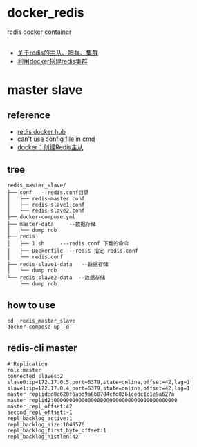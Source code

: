 # docker_redis
redis docker container
##
* [关于redis的主从、哨兵、集群](http://blog.csdn.net/c295477887/article/details/52487621)
* [利用docker搭建redis集群](http://louz.github.io/2016/08/11/docker-redis-cluster/)


# master slave
## reference
* [redis docker hub](https://hub.docker.com/_/redis/)
* [can't use config file in cmd](https://github.com/docker-library/redis/issues/62)
* [docker：创建Redis主从](https://lw900925.github.io/docker/docker-redis-cluster.html)

## tree

```
redis_master_slave/
├── conf   --redis.conf目录
│   ├── redis-master.conf
│   ├── redis-slave1.conf
│   └── redis-slave2.conf
├── docker-compose.yml 
├── master-data     --数据存储
│   └── dump.rdb
├── redis
│   ├── 1.sh     ---redis.conf 下载的命令
│   ├── Dockerfile  --redis 指定 redis.conf
│   └── redis.conf
├── redis-slave1-data   --数据存储
│   └── dump.rdb
└── redis-slave2-data  --数据存储
    └── dump.rdb
```

## how to use

```
cd  redis_master_slave
docker-compose up -d
```

## redis-cli master

```
# Replication
role:master
connected_slaves:2
slave0:ip=172.17.0.5,port=6379,state=online,offset=42,lag=1
slave1:ip=172.17.0.4,port=6379,state=online,offset=42,lag=1
master_replid:d8c620f6abd9a6b8784cfd0361cedc1c1e9a627a
master_replid2:0000000000000000000000000000000000000000
master_repl_offset:42
second_repl_offset:-1
repl_backlog_active:1
repl_backlog_size:1048576
repl_backlog_first_byte_offset:1
repl_backlog_histlen:42
```
